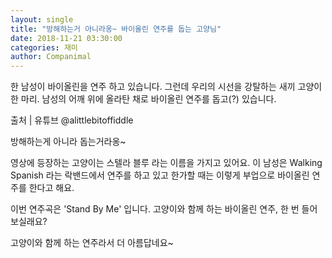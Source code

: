 ```yaml
---
layout: single
title: "방해하는거 아니라옹~ 바이올린 연주를 돕는 고양님"
date: 2018-11-21 03:30:00
categories: 재미
author: Companimal
---
```


한 남성이 바이올린을 연주 하고 있습니다. 그런데 우리의 시선을 강탈하는 새끼 고양이 한 마리. 남성의 어깨 위에 올라탄 채로 바이올린 연주를 돕고(?) 있습니다.

출처 | 유튜브 @alittlebitoffiddle

방해하는게 아니라 돕는거라옹~

영상에 등장하는 고양이는 스텔라 블루 라는 이름을 가지고 있어요. 이 남성은 Walking Spanish 라는 락밴드에서 연주를 하고 있고 한가할 때는 이렇게 부업으로 바이올린 연주를 한다고 해요.

이번 연주곡은 'Stand By Me' 입니다. 고양이와 함께 하는 바이올린 연주, 한 번 들어보실래요?

고양이와 함께 하는 연주라서 더 아름답네요~
